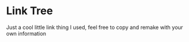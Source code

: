 # Link Tree
 Just a cool little link thing I used, feel free to copy and remake with your own information
 
